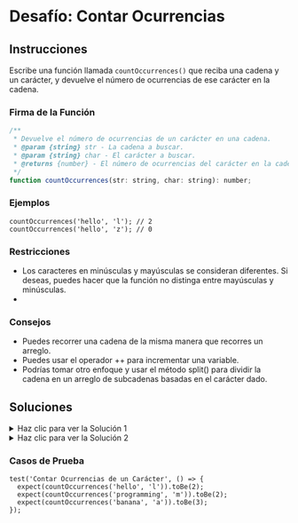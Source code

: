 # Desafío: Contar Ocurrencias

## Instrucciones
Escribe una función llamada `countOccurrences()` que reciba una cadena y un carácter, y devuelve el número de ocurrencias de ese carácter en la cadena.

### Firma de la Función

```js
/**
 * Devuelve el número de ocurrencias de un carácter en una cadena.
 * @param {string} str - La cadena a buscar.
 * @param {string} char - El carácter a buscar.
 * @returns {number} - El número de ocurrencias del carácter en la cadena.
 */
function countOccurrences(str: string, char: string): number;
```

### Ejemplos

```JS
countOccurrences('hello', 'l'); // 2
countOccurrences('hello', 'z'); // 0
```

### Restricciones
- Los caracteres en minúsculas y mayúsculas se consideran diferentes. Si deseas, puedes hacer que la función no distinga entre mayúsculas y minúsculas.
- 
### Consejos

- Puedes recorrer una cadena de la misma manera que recorres un arreglo.
- Puedes usar el operador ++ para incrementar una variable.
- Podrías tomar otro enfoque y usar el método split() para dividir la cadena en un arreglo de subcadenas basadas en el carácter dado.

## Soluciones

<details>
  <summary>Haz clic para ver la Solución 1</summary>

**Usando un switch:**
```JS
function countOccurrences(str, char) {
  let count = 0;

  for (let i = 0; i < str.length; i++) {
    if (str[i] === char) {
      count++;
    }
  }

  return count;
}

// Versión que no distingue mayúsculas y minúsculas
// function countOccurrences(str, char) {
//   const lowerStr = str.toLowerCase();
//   const lowerChar = char.toLowerCase();

//   let count = 0;

//   for (let i = 0; i < lowerStr.length; i++) {
//     if (lowerStr[i] === lowerChar) {
//       count++;
//     }
//   }

//   return count;
// }
```

### Explicación

- Inicializa una variable count a 0.
- Itera a través de la cadena y verifica si el carácter actual es igual al carácter que estamos buscando. Si es así, incrementamos la variable count.
- Después del bucle, devolvemos la variable count.
- Para hacer la función que no distingue entre mayúsculas y minúsculas, podemos convertir la cadena y el carácter a minúsculas antes de iterar a través de la cadena.

</details>

<details>
  <summary>Haz clic para ver la Solución 2</summary>

**Usando una declaración if:**
```JS
const countOccurrences = (str, char) => str.split(char).length - 1;
```

### Explicación

- Utiliza el método split de la cadena para dividirla en un arreglo de subcadenas basadas en el carácter dado.
- Dado que dividir la cadena elimina el carácter, el arreglo resultante tendrá un elemento menos que el número de ocurrencias del carácter
- Por lo tanto, simplemente podemos restar 1 de la longitud del arreglo para obtener el conteo de ocurrencias.

</details>

### Casos de Prueba

```JS
test('Contar Ocurrencias de un Carácter', () => {
  expect(countOccurrences('hello', 'l')).toBe(2);
  expect(countOccurrences('programming', 'm')).toBe(2);
  expect(countOccurrences('banana', 'a')).toBe(3);
});
```
